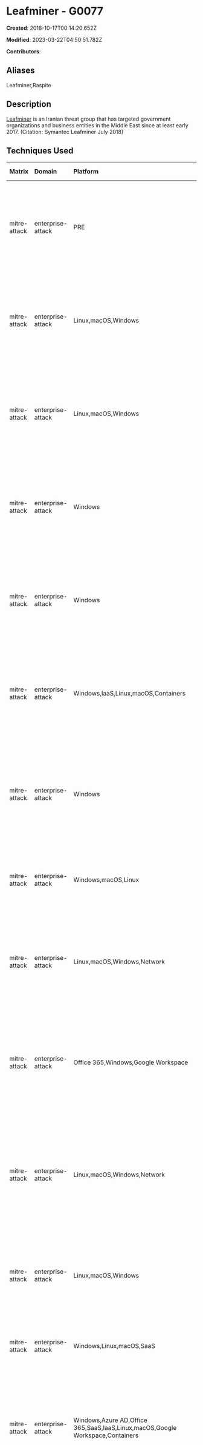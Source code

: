 # Leafminer - G0077

**Created**: 2018-10-17T00:14:20.652Z

**Modified**: 2023-03-22T04:50:51.782Z

**Contributors**: 

## Aliases

Leafminer,Raspite

## Description

[Leafminer](https://attack.mitre.org/groups/G0077) is an Iranian threat group that has targeted government organizations and business entities in the Middle East since at least early 2017. (Citation: Symantec Leafminer July 2018)

## Techniques Used

|Matrix|Domain|Platform|Technique ID|Technique Name|Use|
| :---| :---| :---| :---| :---| :---|
|mitre-attack|enterprise-attack|PRE|T1588.002|Tool|[Leafminer](https://attack.mitre.org/groups/G0077) has obtained and used tools such as [LaZagne](https://attack.mitre.org/software/S0349), [Mimikatz](https://attack.mitre.org/software/S0002), [PsExec](https://attack.mitre.org/software/S0029), and [MailSniper](https://attack.mitre.org/software/S0413).(Citation: Symantec Leafminer July 2018)|
|mitre-attack|enterprise-attack|Linux,macOS,Windows|T1555.003|Credentials from Web Browsers|[Leafminer](https://attack.mitre.org/groups/G0077) used several tools for retrieving login and password information, including LaZagne.(Citation: Symantec Leafminer July 2018)|
|mitre-attack|enterprise-attack|Linux,macOS,Windows|T1555|Credentials from Password Stores|[Leafminer](https://attack.mitre.org/groups/G0077) used several tools for retrieving login and password information, including LaZagne.(Citation: Symantec Leafminer July 2018)|
|mitre-attack|enterprise-attack|Windows|T1003.005|Cached Domain Credentials|[Leafminer](https://attack.mitre.org/groups/G0077) used several tools for retrieving login and password information, including LaZagne.(Citation: Symantec Leafminer July 2018)|
|mitre-attack|enterprise-attack|Windows|T1003.004|LSA Secrets|[Leafminer](https://attack.mitre.org/groups/G0077) used several tools for retrieving login and password information, including LaZagne.(Citation: Symantec Leafminer July 2018)|
|mitre-attack|enterprise-attack|Windows,IaaS,Linux,macOS,Containers|T1552.001|Credentials In Files|[Leafminer](https://attack.mitre.org/groups/G0077) used several tools for retrieving login and password information, including LaZagne.(Citation: Symantec Leafminer July 2018)|
|mitre-attack|enterprise-attack|Windows|T1055.013|Process Doppelgänging|[Leafminer](https://attack.mitre.org/groups/G0077) has used [Process Doppelgänging](https://attack.mitre.org/techniques/T1055/013) to evade security software while deploying tools on compromised systems.(Citation: Symantec Leafminer July 2018)	|
|mitre-attack|enterprise-attack|Windows,macOS,Linux|T1059.007|JavaScript|[Leafminer](https://attack.mitre.org/groups/G0077) infected victims using JavaScript code.(Citation: Symantec Leafminer July 2018)|
|mitre-attack|enterprise-attack|Linux,macOS,Windows,Network|T1136.001|Local Account|[Leafminer](https://attack.mitre.org/groups/G0077) used a tool called Imecab to set up a persistent remote access account on the victim machine.(Citation: Symantec Leafminer July 2018)|
|mitre-attack|enterprise-attack|Office 365,Windows,Google Workspace|T1114.002|Remote Email Collection|[Leafminer](https://attack.mitre.org/groups/G0077) used a tool called MailSniper to search through the Exchange server mailboxes for keywords.(Citation: Symantec Leafminer July 2018)|
|mitre-attack|enterprise-attack|Linux,macOS,Windows,Network|T1083|File and Directory Discovery|[Leafminer](https://attack.mitre.org/groups/G0077) used a tool called MailSniper to search for files on the desktop and another utility called Sobolsoft to extract attachments from EML files.(Citation: Symantec Leafminer July 2018)|
|mitre-attack|enterprise-attack|Linux,macOS,Windows|T1027.010|Command Obfuscation|[Leafminer](https://attack.mitre.org/groups/G0077) obfuscated scripts that were used on victim machines.(Citation: Symantec Leafminer July 2018)|
|mitre-attack|enterprise-attack|Windows,Linux,macOS,SaaS|T1189|Drive-by Compromise|[Leafminer](https://attack.mitre.org/groups/G0077) has infected victims using watering holes.(Citation: Symantec Leafminer July 2018)|
|mitre-attack|enterprise-attack|Windows,Azure AD,Office 365,SaaS,IaaS,Linux,macOS,Google Workspace,Containers|T1110.003|Password Spraying|[Leafminer](https://attack.mitre.org/groups/G0077) used a tool called Total SMB BruteForcer to perform internal password spraying.(Citation: Symantec Leafminer July 2018)|
|mitre-attack|enterprise-attack|Windows|T1003.001|LSASS Memory|[Leafminer](https://attack.mitre.org/groups/G0077) used several tools for retrieving login and password information, including LaZagne and Mimikatz.(Citation: Symantec Leafminer July 2018)|
|mitre-attack|enterprise-attack|Linux,macOS,Windows,Network|T1018|Remote System Discovery|[Leafminer](https://attack.mitre.org/groups/G0077) used Microsoft’s Sysinternals tools to gather detailed information about remote systems.(Citation: Symantec Leafminer July 2018)|
|mitre-attack|enterprise-attack|Windows,IaaS,Linux,macOS,Containers,Network|T1046|Network Service Discovery|[Leafminer](https://attack.mitre.org/groups/G0077) scanned network services to search for vulnerabilities in the victim system.(Citation: Symantec Leafminer July 2018)|
